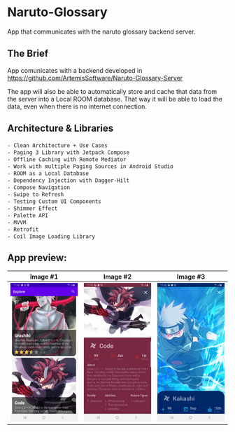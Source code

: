# Naruto-Glossary

App that communicates with the naruto glossary backend server. 

## The Brief

App comunicates with a backend developed in 
https://github.com/ArtemisSoftware/Naruto-Glossary-Server

The app will also be able to automatically store and cache that data from the server into a Local ROOM database.
That way it will be able to load the data, even when there is no internet connection.


## Architecture & Libraries

    - Clean Architecture + Use Cases
    - Paging 3 Library with Jetpack Compose
    - Offline Caching with Remote Mediator
    - Work with multiple Paging Sources in Android Studio
    - ROOM as a Local Database
    - Dependency Injection with Dagger-Hilt
    - Compose Navigation
    - Swipe to Refresh
    - Testing Custom UI Components
    - Shimmer Effect
    - Palette API
    - MVVM
    - Retrofit
    - Coil Image Loading Library


## App preview:


Image #1            |  Image #2             |  Image #3           
:-------------------------:|:----------------------------:|:----------------------------:
<img src="images/NarutoGlossary_1.jpg">    |  <img src="images/NarutoGlossary_2.jpg">     |  <img src="images/NarutoGlossary_3.jpg"> 



